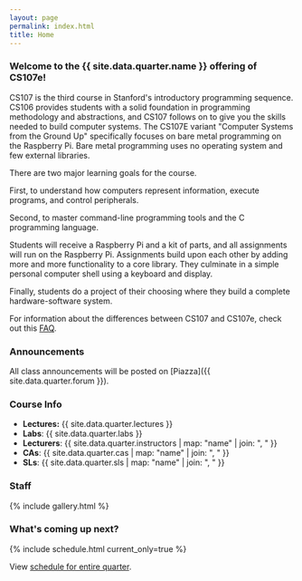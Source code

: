 ```yaml
---
layout: page
permalink: index.html
title: Home 
---
```


### Welcome to the {{ site.data.quarter.name }} offering of CS107e!

CS107 is the third course in Stanford's introductory programming sequence.
CS106 provides students 
with a solid foundation in programming methodology and abstractions,
and CS107 follows on to give you the skills needed to build computer
systems. The CS107E variant "Computer Systems from the Ground Up" specifically
focuses on bare metal programming on the Raspberry Pi.
Bare metal programming uses no operating system
and few external libraries.

There are two major learning goals for the course.

First, to understand how computers 
represent information, execute programs, and control peripherals.

Second, to master command-line programming tools
and the C programming language.

Students will receive a Raspberry Pi and a kit of parts,
and all assignments will run on the Raspberry Pi.
Assignments build upon each other
by adding more and more functionality to a core library.
They culminate in a simple personal computer shell
using a keyboard and display.

Finally, students do a project of their choosing 
where they build a complete hardware-software system.

For information about the differences between CS107 and CS107e,
check out this [FAQ](https://web.stanford.edu/class/cs107e/).


### Announcements

All class announcements will be posted on
[Piazza]({{ site.data.quarter.forum }}).

### Course Info

  -   **Lectures:** {{ site.data.quarter.lectures }}
  -   **Labs**: {{ site.data.quarter.labs }}
  -   **Lecturers**: {{ site.data.quarter.instructors | map: "name" | join: ", " }}
  -   **CAs**: {{ site.data.quarter.cas | map: "name" | join: ", " }}
  -   **SLs**: {{ site.data.quarter.sls | map: "name" | join: ", " }}

### Staff
{% include gallery.html %}


<!--
### Office Hours

<iframe src="https://calendar.google.com/calendar/embed?mode=WEEK&amp;height=400&amp;wkst=1&amp;bgcolor=%23FFFFFF&amp;src=2v2vsft4r6n68nd5n3hsiv0qjg%40group.calendar.google.com&amp;color=%235F6B02&amp;ctz=America%2FLos_Angeles" style="border-width:0" width="800" height="400" frameborder="0" scrolling="no"></iframe>
-->

### What's coming up next?
 {% include schedule.html current_only=true %}

View [schedule for entire quarter](/schedule/).
